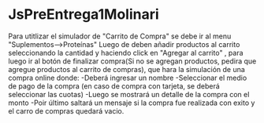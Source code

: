 # JsPreEntrega1Molinari

Para utitlizar el simulador de "Carrito de Compra" se debe ir al menu "Suplementos-->Proteínas"
Luego de deben añadir productos al carrito seleccionando la cantidad y haciendo click en "Agregar al carrito" ,
para luego ir al botón de finalizar compra(Si no se agregan productos, pedira que agregue productos al carrito de compras), que hara la simulación de una compra online donde:
-Deberá ingresar un nombre
-Seleccionar el medio de pago de la compra (en caso de compra con tarjeta, se deberá seleccionar las cuotas)
-Luego se mostrará un detalle de la compra con el monto
-Poir último saltará un mensaje si la compra fue realizada con exito y el carro de compras quedará vacio.